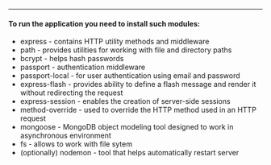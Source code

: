 ---
#### To run the application you need to install such modules:
* express - contains HTTP utility methods and middleware
* path - provides utilities for working with file and directory paths
* bcrypt - helps hash passwords
* passport - authentication middleware
* passport-local - for user authentication using email and password
* express-flash - provides ability to define a flash message and render it without redirecting the request
* express-session - enables the creation of server-side sessions
* method-override - used to override the HTTP method used in an HTTP request
* mongoose - MongoDB object modeling tool designed to work in asynchronous environment
* fs - allows to work with file sytem
* (optionally) nodemon - tool that helps automatically restart server

